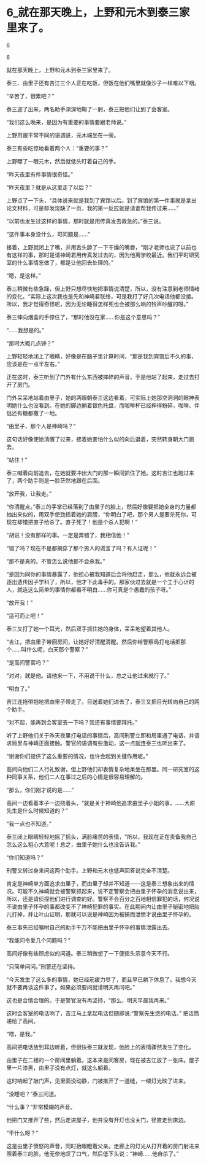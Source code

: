 # 6_就在那天晚上，上野和元木到泰三家里来了。

6

6

就在那天晚上，上野和元木到泰三家里来了。

泰三、由里子还有吉江三个人正在吃饭，但饭在他们嘴里就像沙子一样难以下咽。

“辛苦了，很累吧？”

泰三迎了出来，两名助手深深地鞠了一躬，泰三把他们让到了会客室。

“我们这么晚来，是因为有重要的事情要跟老师说。”

上野用跟平常不同的语调说，元木端坐在一旁。

泰三有些吃惊地看着两个人：“重要的事？”

上野瞟了一眼元木，然后就低头盯着自己的手。

“昨天夜里有件事情很奇怪。”

“昨天夜里？就是从这里走了以后？”

上野点了一下头，“具体说来就是我到了宾馆以后。到了宾馆的第一件事就是拿出论文材料，可是却发现缺了一页，我的第一反应就是请谁帮我传过来……”

“以前也发生过这样的事情，那时就是用传真发去救急的。”泰三说。

“这件事本身没什么，可问题是……”

接着，上野就闭上了嘴，并用舌头舔了一下干燥的嘴唇，“刚才老师也说了以前也有这样的事，那时是请神崎君用传真发过去的，因为他离学校最近。我们平时研究室的什么事情忘做了，都是让他回去处理的。”

“嗯，是这样。”

泰三稍微有些急躁，但上野只想尽快地把事情说清楚，所以，没有注意到老师情绪的变化。“实际上这次我也是先和神崎君联络，可是我打了好几次电话他都没接。所以，我才觉得奇怪呢，因为无论睡得怎样死也会被那么响的铃声吵醒的呀。”

泰三伸向烟盒的手停住了，“那时他没在家……你是这个意思吗？”

“……我想是的。”

“那时大概几点钟？”

上野轻轻地闭上了眼睛，好像是在脑子里计算时间，“那是我到宾馆后不久的事，应该是在一点半左右。”

正在这时，泰三听到了门外有什么东西被摔碎的声音，于是他站了起来，走过去打开了房门。

门外呆呆地站着由里子，她的两眼朝泰三这边看着，可实际上她那空洞洞的眼神表明她什么也没看到。在她的脚边躺着银色托盘，而咖啡杯已经摔得粉碎，咖啡、伴侣还有糖都撒了一地。

“由里子，那个人是神崎吗？”

这句话好像使她清醒了过来，接着她害怕什么似的向后退着，突然转身朝大门跑去。

“站住！”

泰三喊着向前追去，在她就要冲出大门的那一瞬间抓住了她。这时吉江也跑过来了，两个助手则是一脸茫然地跟在后面。

“放开我，让我走。”

“你清醒点。”泰三的手掌已经落到了由里子的脸上，然后好像要把她全身的力量都抽出来似的，用双手使劲摇着她的肩膀，“你明白了吧，那个男人是要杀死你，可现在却错把直子给杀了。直子死了！他是个杀人犯啊！”

“胡说！没有那样的事。一定是弄错了，我相信他！”

“错了吗？现在不是都揭穿了那个男人的谎言了吗？有人证呢！”

“那不是真的。不管怎么说他都不会杀我。”

“是因为同你的事情暴露了，他担心被我知道后会将他赶走，那么，他就永远会被逐出遗传因子学科了，所以，他才下此毒手的。那家伙过去就是一个工于心计的人，就连这么简单的事情你都看不明白……你可真是个愚蠢的孩子呀。”

“放开我！”

“适可而止吧！”

泰三又打了她一个耳光，然后双手抓住她的身体，呆呆地望着其他人。

“吉江，把由里子带回房间，让她好好清醒清醒。然后你给警察局打电话把那个……叫什么呢，白天那个警察？”

“是高间警官吗？”

“对对，就是他。请他来一下，不用说干什么，总之让他过来就行了。”

“明白了。”

吉江连拖带抱地把由里子带走了。目送着她们进去了，泰三又把目光转向自己的两个助手。

“对不起，能再到会客室去一下吗？我还有事情要拜托。”

听了上野他们关于昨天夜里打电话的事情后，高间刑警立即和局里通了电话，并请求局里与神崎正面接触。警官的语调有些激动，这一点就连泰三也听出来了。

“谢谢你们提供了这么重要的情况，也许会起到关键作用呢。”

高间向他们二人行礼致谢，但上野他们却表情复杂地呆坐在那里。同一研究室的这种同事关系，他们二人在事过之后的心情是很容易理解的。

“那么，你们刚才说的是……”

高间一边看着本子一边挠着头，“就是关于神崎他追求由里子小姐的事，……大原先生是什么时候知道的？”

“我一点也不知道。”

泰三闭上眼睛轻轻地摇了摇头，满脸痛苦的表情，“所以，我现在正在责备我自己怎么这么粗心大意呢！总之，由里子她什么也没告诉我。”

“你们知道吗？”

刑警又转过身来问这两个助手。上野和元木也低声回答说完全不清楚。

肯定是神崎单方面追求由里子，而由里子却并不知道——这是泰三想象出来的情况。可能不久神崎就会被警察抓起来，说不定警察会把由里子怀孕的消息说出来，所以，还是请侦探他们进行调查的好。警察不会百分之百地相信罪犯的话，何况说不说由里子怀孕的事都改变不了神崎犯罪的事实。在此期间内让由里子秘密地把胎儿打掉，并让叶山证明，那就可以说是神崎因为被捕而泄愤才说由里子怀孕的。

泰三事先已经嘱咐自己的助手千万不能把由里子怀孕的事情泄露出去。

“我能问令爱几个问题吗？”

高间好像有些顾虑似的问道。泰三稍微想了一下便摇头示意今天不行。

“只简单问问。”刑警还在坚持。

“今天发生了这么多的事情，她已经筋疲力尽了，而且早已躺下休息了。我想今天就不要再谈这件事了。如果必须要问就请明天再问吧。”

这也是合情合理的。于是警官没有再坚持，“那么，明天早晨我再来。”

这时会客室的电话响了，吉江马上拿起电话但随即说:“警察先生您的电话。” 把话筒递给了高间。

“喂，是我。”

高间把电话放到耳边听着，但很快泰三就发现，他脸上的表情骤然发生了变化。

由里子在二楼的一个房间里躺着。这本来是间客房，现在被吉江放了一张床。屋子里一片漆黑，由里子没有点灯，就这么躺着。

这时响起了敲门声，见里面没动静，门被推开了一道缝，一缕灯光映了进来。

“没睡吧？”泰三问道。

“什么事？”非常模糊的声音。

他把门又推开了些，然后走进屋子，他并没有开灯也没关门，径直走到床边。

“干什么呀？”

这是由里子愤怒的声音，同时抬眼瞪着父亲。走廊上的灯光从打开着的房门射进来照着泰三的脸，他无奈地叹了口气，然后低下头说：“神崎……他自杀了。”